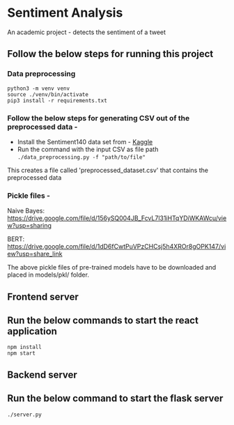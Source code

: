 # Sentiment Analysis

An academic project - detects the sentiment of a tweet

## Follow the below steps for running this project

### Data preprocessing

```
python3 -m venv venv
source ./venv/bin/activate
pip3 install -r requirements.txt
```

### Follow the below steps for generating CSV out of the preprocessed data -

* Install the Sentiment140 data set from - [Kaggle](https://www.kaggle.com/datasets/kazanova/sentiment140)
* Run the command with the input CSV as file path `./data_preprocessing.py -f "path/to/file"`

This creates a file called 'preprocessed_dataset.csv' that contains the preprocessed data

### Pickle files -

Naive Bayes: https://drive.google.com/file/d/156ySQ004JB_FcvL7l31iHTqYDiWKAWcu/view?usp=sharing

BERT: https://drive.google.com/file/d/1dD6fCwtPuVPzCHCsj5h4XROr8gOPK147/view?usp=share_link

The above pickle files of pre-trained models have to be downloaded and placed in models/pkl/ folder.

## Frontend server

## Run the below commands to start the react application

```
npm install
npm start
```

## Backend server

## Run the below command to start the flask server

```
./server.py
```
